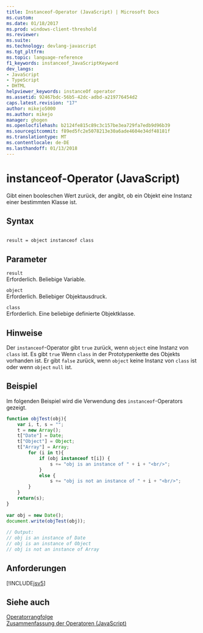 ```yaml
---
title: Instanceof-Operator (JavaScript) | Microsoft Docs
ms.custom: 
ms.date: 01/18/2017
ms.prod: windows-client-threshold
ms.reviewer: 
ms.suite: 
ms.technology: devlang-javascript
ms.tgt_pltfrm: 
ms.topic: language-reference
f1_keywords: instanceof_JavaScriptKeyword
dev_langs:
- JavaScript
- TypeScript
- DHTML
helpviewer_keywords: instanceOf operator
ms.assetid: 92467bdc-56b5-42dc-adbd-a219776454d2
caps.latest.revision: "17"
author: mikejo5000
ms.author: mikejo
manager: ghogen
ms.openlocfilehash: b2124fe815c89c3c157be3ea729fa7edb9d96b39
ms.sourcegitcommit: f89ed5fc2e5078213e30a6ade4604e34df48181f
ms.translationtype: MT
ms.contentlocale: de-DE
ms.lasthandoff: 01/13/2018
---
```

# <a name="instanceof-operator-javascript"></a>instanceof-Operator (JavaScript)
Gibt einen booleschen Wert zurück, der angibt, ob ein Objekt eine Instanz einer bestimmten Klasse ist.  
  
## <a name="syntax"></a>Syntax  
  
```  
  
result = object instanceof class  
```  
  
## <a name="parameters"></a>Parameter  
 `result`  
 Erforderlich. Beliebige Variable.  
  
 `object`  
 Erforderlich. Beliebiger Objektausdruck.  
  
 `class`  
 Erforderlich. Eine beliebige definierte Objektklasse.  
  
## <a name="remarks"></a>Hinweise  
 Der `instanceof`-Operator gibt `true` zurück, wenn `object` eine Instanz von `class` ist. Es gibt `true` Wenn `class` in der Prototypenkette des Objekts vorhanden ist. Er gibt `false` zurück, wenn `object` keine Instanz von `class` ist oder wenn `object` `null` ist.  
  
## <a name="example"></a>Beispiel  
 Im folgenden Beispiel wird die Verwendung des `instanceof`-Operators gezeigt.  
  
```JavaScript  
function objTest(obj){  
    var i, t, s = "";  
    t = new Array();  
    t["Date"] = Date;  
    t["Object"] = Object;  
    t["Array"] = Array;  
        for (i in t){  
            if (obj instanceof t[i]) {   
                s += "obj is an instance of " + i + "<br/>";  
            }  
            else {  
                s += "obj is not an instance of " + i + "<br/>";  
        }  
    }  
    return(s);  
}  
  
var obj = new Date();  
document.write(objTest(obj));  
  
// Output:   
// obj is an instance of Date  
// obj is an instance of Object  
// obj is not an instance of Array  
```  
  
## <a name="requirements"></a>Anforderungen  
 [!INCLUDE[jsv5](../../javascript/reference/includes/jsv5-md.md)]  
  
## <a name="see-also"></a>Siehe auch  
 [Operatorrangfolge](../../javascript/operator-subtractprecedence-javascript.md)   
 [Zusammenfassung der Operatoren (JavaScript)](../../javascript/misc/operator-subtractsummary-javascript.md)